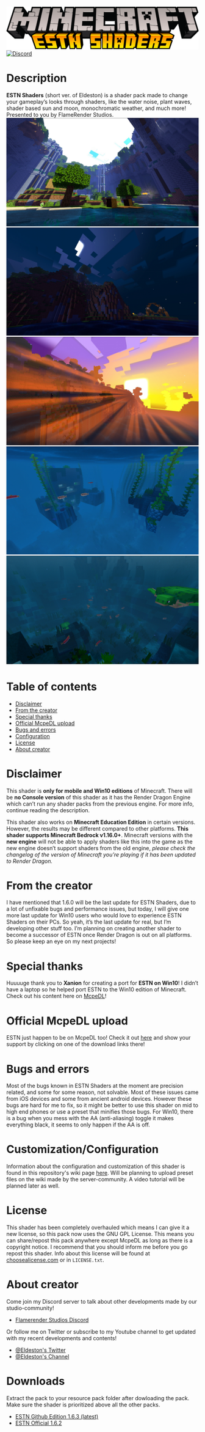 ![Title](textures/ui/title.png)
[![Discord](https://img.shields.io/discord/604061216779796492.svg?logo=discord&logoColor=white&logoWidth=20&labelColor=7289DA&label=Discord)](https://discord.gg/4XNhkcd)

# Description
   **ESTN Shaders** (short ver. of Eldeston) is a shader pack made to change your gameplay’s looks through shaders, like the water noise, plant waves, shader based sun and moon, monochromatic weather, and much more! Presented to you by FlameRender Studios.
![Pic_A](/textures/images/pic1.png)
![Pic B](/textures/images/pic2.png)
![Pic C](/textures/images/pic3.png)
![Pic D](/textures/images/pic4.png)
![Pic E](/textures/images/pic5.png)

# Table of contents
* [Disclaimer](#disclaimer)
* [From the creator](#from-the-creator)
* [Special thanks](#special-thanks)
* [Official McpeDL upload](#official-mcpedl-upload)
* [Bugs and errors](#bugs-and-errors)
* [Configuration](#configuration)
* [License](#license)
* [About creator](#about-creator)

# Disclaimer
   This shader is **only for mobile and Win10 editions** of Minecraft. There will be **no Console version** of this shader as it has the Render Dragon Engine which can’t run any shader packs from the previous engine. For more info, continue reading the description.

   This shader also works on **Minecraft Education Edition** in certain versions. However, the results may be different compared to other platforms. **This shader supports Minecraft Bedrock v1.16.0+**. Minecraft versions with the **new engine** will not be able to apply shaders like this into the game as the new engine doesn’t support shaders from the old engine, *please check the changelog of the version of Minecraft you’re playing if it has been updated to Render Dragon.*

# From the creator
   I have mentioned that 1.6.0 will be the last update for ESTN Shaders, due to a lot of unfixable bugs and performance issues, but today, I will give one more last update for Win10 users who would love to experience ESTN Shaders on their PCs. So yeah, it’s the last update for real, but I’m developing other stuff too. I’m planning on creating another shader to become a successor of ESTN once Render Dragon is out on all platforms. So please keep an eye on my next projects!

# Special thanks
   Huuuuge thank you to **Xanion** for creating a port for **ESTN on Win10**! I didn’t have a laptop so he helped port ESTN to the Win10 edition of Minecraft. Check out his content here on [McpeDL](https://mcpedl.com/user/xanion/)!

# Official McpeDL upload
   ESTN just happen to be on McpeDL too! Check it out [here](https://mcpedl.com/estn-shaders/?cookie_check=1) and show your support by clicking on one of the download links there!

# Bugs and errors
   Most of the bugs known in ESTN Shaders at the moment are precision related, and some for some reason, not solvable. Most of these issues came from iOS devices and some from ancient android devices. However these bugs are hard for me to fix, so it might be better to use this shader on mid to high end phones or use a preset that minifies those bugs. For Win10, there is a bug when you mess with the AA (anti-aliasing) toggle it makes everything black, it seems to only happen if the AA is off.

# Customization/Configuration
   Information about the configuration and customization of this shader is found in this repository's wiki page [here](https://github.com/Eldeston/ESTN-Shaders/wiki). Will be planning to upload preset files on the wiki made by the server-community. A video tutorial will be planned later as well.

# License
   This shader has been completely overhauled which means I can give it a new license, so this pack now uses the GNU GPL License. This means you can share/repost this pack anywhere except McpeDL as long as there is a copyright notice. I recommend that you should inform me before you go repost this shader. Info about this license will be found at [choosealicense.com](https://choosealicense.com/licenses/gpl-3.0/) or in `LICENSE.txt`.

# About creator
   Come join my Discord server to talk about other developments made by our studio-community!
   * [Flamerender Studios Discord](https://discord.gg/j7H2ntP)
   
   Or follow me on Twitter or subscribe to my Youtube channel to get updated with my recent developments and contents!
   * [@Eldeston's Twitter](https://twitter.com/eldeston)
   * [@Eldeston's Channel](https://www.youtube.com/channel/UCQCkkFh25ydxZwCqpBhJJlg?view_as=subscriber)

# Downloads
   Extract the pack to your resource pack folder after dowloading the pack. Make sure the shader is prioritized above all the other packs.
   * [ESTN Github Edition 1.6.3 (latest)](https://github.com/Eldeston/ESTN-Shaders/archive/master.zip)
   * [ESTN Official 1.6.2](https://drive.google.com/file/d/1E44ah7tZrr2WXHXdumUlM0Fxt2U1_cvv/view)
